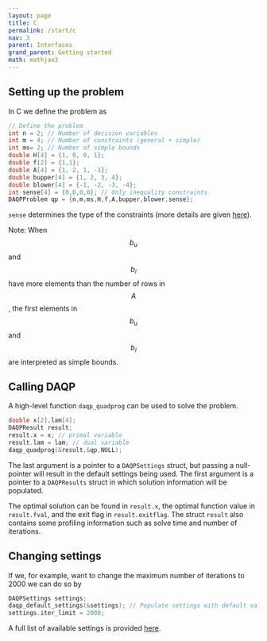 ```yaml
---
layout: page
title: C  
permalink: /start/c
nav: 3 
parent: Interfaces 
grand_parent: Getting started 
math: mathjax3
---
```



## Setting up the problem
In C we define the problem as 
```c
// Define the problem
int n = 2; // Number of decision variables
int m = 4; // Number of constraints (general + simple)
int ms= 2; // Number of simple bounds
double H[4] = {1, 0, 0, 1};
double f[2] = {1,1}; 
double A[4] = {1, 2, 1, -1};
double bupper[4] = {1, 2, 3, 4};
double blower[4] = {-1, -2, -3, -4};
int sense[4] = {0,0,0,0}; // Only inequality constraints
DAQPProblem qp = {n,m,ms,H,f,A,bupper,blower,sense};
```
`sense` determines the type of the constraints (more details are given [here](/daqp/parameters/#constraint-classification)).

Note: When $$b_u$$ and $$b_l$$ have more elements than the number of rows in $$A$$, the first elements in $$b_u$$ and $$b_l$$ are interpreted as simple bounds. 

## Calling DAQP
A high-level function `daqp_quadprog` can be used to solve the problem.
```c
double x[2],lam[4];
DAQPResult result;
result.x = x; // primal variable
result.lam = lam; // dual variable
daqp_quadprog(&result,&qp,NULL);
```
The last argument is a pointer to a `DAQPSettings` struct, but passing a null-pointer will result in the default settings being used. The first argument is a pointer to a `DAQPResults` struct in which solution information will be populated. 

The optimal solution can be found in `result.x`, the optimal function value in `result.fval`, and the exit flag in `result.exitflag`. The struct `result` also contains some profiling information such as solve time and number of iterations.

## Changing settings
If we, for example, want to change the maximum number of iterations to 2000 we can do so by
```c
DAQPSettings settings;
daqp_default_settings(&settings); // Populate settings with default values
settings.iter_limit = 2000;
```

A full list of available settings is provided [here](/daqp/parameters/#settings).
